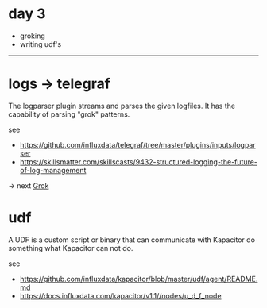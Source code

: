 # day 3

* groking
* writing udf's

----

# logs -> telegraf

The logparser plugin streams and parses the given logfiles.
It has the capability of parsing "grok" patterns.

see
* https://github.com/influxdata/telegraf/tree/master/plugins/inputs/logparser
* https://skillsmatter.com/skillscasts/9432-structured-logging-the-future-of-log-management

-> next [Grok](/TICK/Telegraf/grok.md)

# udf
A UDF is a custom script or binary that can communicate with Kapacitor do something what Kapacitor can not do.

see
* https://github.com/influxdata/kapacitor/blob/master/udf/agent/README.md
* https://docs.influxdata.com/kapacitor/v1.1//nodes/u_d_f_node
